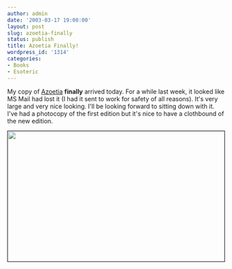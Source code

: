 ```yaml
---
author: admin
date: '2003-03-17 19:00:00'
layout: post
slug: azoetia-finally
status: publish
title: Azoetia Finally!
wordpress_id: '1314'
categories:
- Books
- Esoteric
---
```

My copy of <a href="http://www.xoanon.net/">Azoetia</a> <strong>finally</strong> arrived today. For a while last week, it looked like MS Mail had lost it (I had it sent to work for safety of all reasons). It's very large and very nice looking. I'll be looking forward to sitting down with it. I've had a photocopy of the first edition but it's nice to have a clothbound of the new edition.

<img width="501" height="301" border="1" src="http://www.arcanology.com/images/az7.jpg" />

